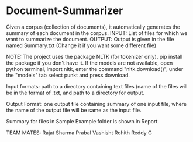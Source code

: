 # Document-Summarizer
Given a corpus (collection of documents), it automatically generates the summary of each document in the corpus.
INPUT: List of files for which we want to summarize the document.
OUTPUT: Output is given in the file named Summary.txt (Change it if you want some different file)

NOTE: The project uses the package NLTK (for tokenizer only). pip install the package if you don't have it. 
If the models are not available, open python terminal, import nltk, enter the command "nltk.download()", under the "models" tab 
select punkt and press download.

Input formats: path to a directory containing text files (name of the files will be in the format of <id>.txt, and path to a directory for output.

Output Format:  one output file containing summary of one input file, where the name of the output file will be same as the input file.

Summary for files in Sample Example folder is shown in Report.

TEAM MATES:
Rajat Sharma
Prabal Vashisht
Rohith Reddy G

